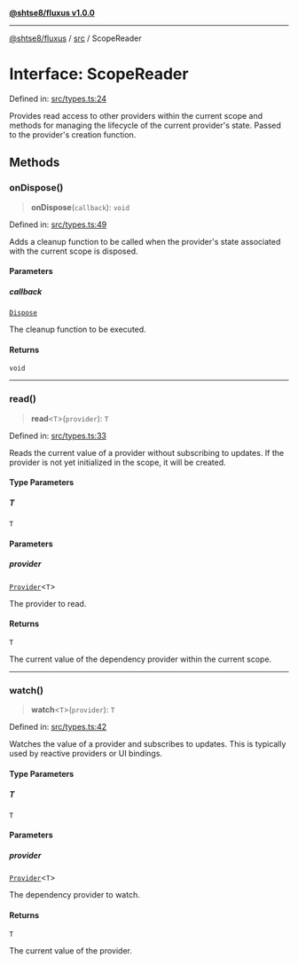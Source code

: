 [**@shtse8/fluxus v1.0.0**](../../README.md)

***

[@shtse8/fluxus](../../README.md) / [src](../README.md) / ScopeReader

# Interface: ScopeReader

Defined in: [src/types.ts:24](https://github.com/shtse8/fluxus/blob/4924e60e87ca8856c0bf61d7c46469f55d63d7b6/src/types.ts#L24)

Provides read access to other providers within the current scope and methods
for managing the lifecycle of the current provider's state.
Passed to the provider's creation function.

## Methods

### onDispose()

> **onDispose**(`callback`): `void`

Defined in: [src/types.ts:49](https://github.com/shtse8/fluxus/blob/4924e60e87ca8856c0bf61d7c46469f55d63d7b6/src/types.ts#L49)

Adds a cleanup function to be called when the provider's state
associated with the current scope is disposed.

#### Parameters

##### callback

[`Dispose`](../type-aliases/Dispose.md)

The cleanup function to be executed.

#### Returns

`void`

***

### read()

> **read**\<`T`\>(`provider`): `T`

Defined in: [src/types.ts:33](https://github.com/shtse8/fluxus/blob/4924e60e87ca8856c0bf61d7c46469f55d63d7b6/src/types.ts#L33)

Reads the current value of a provider without subscribing to updates.
If the provider is not yet initialized in the scope, it will be created.

#### Type Parameters

##### T

`T`

#### Parameters

##### provider

[`Provider`](../type-aliases/Provider.md)\<`T`\>

The provider to read.

#### Returns

`T`

The current value of the dependency provider within the current scope.

***

### watch()

> **watch**\<`T`\>(`provider`): `T`

Defined in: [src/types.ts:42](https://github.com/shtse8/fluxus/blob/4924e60e87ca8856c0bf61d7c46469f55d63d7b6/src/types.ts#L42)

Watches the value of a provider and subscribes to updates.
This is typically used by reactive providers or UI bindings.

#### Type Parameters

##### T

`T`

#### Parameters

##### provider

[`Provider`](../type-aliases/Provider.md)\<`T`\>

The dependency provider to watch.

#### Returns

`T`

The current value of the provider.
